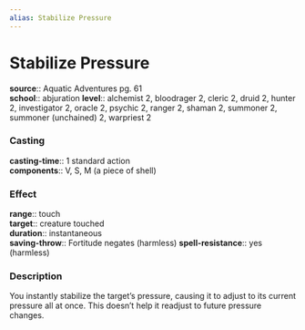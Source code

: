 ```yaml
---
alias: Stabilize Pressure
---
```


# Stabilize Pressure 

**source**:: Aquatic Adventures pg. 61  
**school**:: abjuration
**level**:: alchemist 2, bloodrager 2, cleric 2, druid 2, hunter 2, investigator 2, oracle 2, psychic 2, ranger 2, shaman 2, summoner 2, summoner (unchained) 2, warpriest 2

### Casting 

**casting-time**:: 1 standard action  
**components**:: V, S, M (a piece of shell)

### Effect 

**range**:: touch  
**target**:: creature touched  
**duration**:: instantaneous  
**saving-throw**:: Fortitude negates (harmless)
**spell-resistance**:: yes (harmless)

### Description 

You instantly stabilize the target’s pressure, causing it to adjust to its current pressure all at once. This doesn’t help it readjust to future pressure changes.
